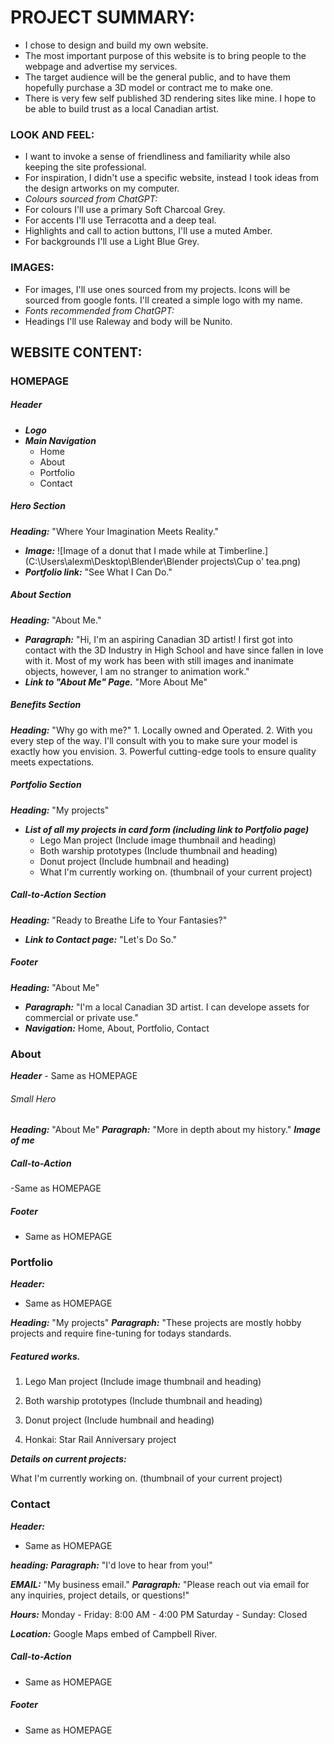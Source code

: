# PROJECT SUMMARY:

- I chose to design and build my own website.
- The most important purpose of this website is to bring people to the webpage and advertise my services.
- The target audience will be the general public, and to have them hopefully purchase a 3D model or contract me to make one.
- There is very few self published 3D rendering sites like mine. I hope to be able to build trust as a local Canadian artist.

### LOOK AND FEEL:

- I want to invoke a sense of friendliness and familiarity while also keeping the site professional.
- For inspiration, I didn't use a specific website, instead I took ideas from the design artworks on my computer.
- _Colours sourced from ChatGPT:_
- For colours I'll use a primary Soft Charcoal Grey.
- For accents I'll use Terracotta and a deep teal.
- Highlights and call to action buttons, I'll use a muted Amber.
- For backgrounds I'll use a Light Blue Grey.

### IMAGES:

- For images, I'll use ones sourced from my projects. Icons will be sourced from google fonts. I'll created a simple logo with my name.
- _Fonts recommended from ChatGPT:_
- Headings I'll use Raleway and body will be Nunito.

## WEBSITE CONTENT:

### HOMEPAGE

##### Header

- **_Logo_**
- **_Main Navigation_**
  - Home
  - About
  - Portfolio
  - Contact

##### Hero Section

**_Heading:_** "Where Your Imagination Meets Reality."

- **_Image:_** ![Image of a donut that I made while at Timberline.] (C:\Users\alexm\Desktop\Blender\Blender projects\Cup o' tea.png)
- **_Portfolio link:_** "See What I Can Do."

##### About Section

**_Heading:_** "About Me."

- **_Paragraph:_** "Hi, I'm an aspiring Canadian 3D artist! I first got into contact with the 3D Industry in High School and have since fallen in love with it. Most of my work has been with still images and inanimate objects, however, I am no stranger to animation work."
- **_Link to "About Me" Page._** "More About Me"

##### Benefits Section

**_Heading:_** "Why go with me?" 1. Locally owned and Operated. 2. With you every step of the way. I'll consult with you to make sure your model is exactly how you envision. 3. Powerful cutting-edge tools to ensure quality meets expectations.

##### Portfolio Section

**_Heading:_** "My projects"

- **_List of all my projects in card form (including link to Portfolio page)_**
  - Lego Man project (Include image thumbnail and heading)
  - Both warship prototypes (Include thumbnail and heading)
  - Donut project (Include humbnail and heading)
  - What I'm currently working on. (thumbnail of your current project)

##### Call-to-Action Section

**_Heading:_** "Ready to Breathe Life to Your Fantasies?"

- **_Link to Contact page:_** "Let's Do So."

##### Footer

**_Heading:_** "About Me"

- **_Paragraph:_** "I'm a local Canadian 3D artist. I can develope assets for commercial or private use."
- **_Navigation:_** Home, About, Portfolio, Contact

### About

**_Header_** - Same as HOMEPAGE

###### Small Hero

**_Heading:_** "About Me"
**_Paragraph:_** "More in depth about my history."
**_Image of me_**

##### Call-to-Action

-Same as HOMEPAGE

##### Footer

- Same as HOMEPAGE

### Portfolio

**_Header:_**

- Same as HOMEPAGE

**_Heading:_** "My projects"
**_Paragraph:_** "These projects are mostly hobby projects and require fine-tuning for todays standards.

##### Featured works.

1.  Lego Man project (Include image thumbnail and heading)

2.  Both warship prototypes (Include thumbnail and heading)

3.  Donut project (Include humbnail and heading)

4.  Honkai: Star Rail Anniversary project

**_Details on current projects:_**

What I'm currently working on. (thumbnail of your current project)

### Contact

**_Header:_**

- Same as HOMEPAGE

**_heading:_**
**_Paragraph:_** "I'd love to hear from you!"

**_EMAIL:_** "My business email."
**_Paragraph:_** "Please reach out via email for any inquiries, project details, or questions!"

**_Hours:_**
Monday - Friday: 8:00 AM - 4:00 PM
Saturday - Sunday: Closed

**_Location:_** Google Maps embed of Campbell River.

##### Call-to-Action

- Same as HOMEPAGE

##### Footer

- Same as HOMEPAGE
